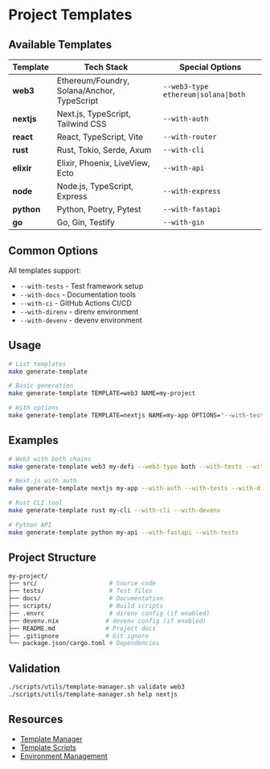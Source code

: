 # Project Templates

## Available Templates

| Template | Tech Stack | Special Options |
|----------|------------|-----------------|
| **web3** | Ethereum/Foundry, Solana/Anchor, TypeScript | `--web3-type ethereum\|solana\|both` |
| **nextjs** | Next.js, TypeScript, Tailwind CSS | `--with-auth` |
| **react** | React, TypeScript, Vite | `--with-router` |
| **rust** | Rust, Tokio, Serde, Axum | `--with-cli` |
| **elixir** | Elixir, Phoenix, LiveView, Ecto | `--with-api` |
| **node** | Node.js, TypeScript, Express | `--with-express` |
| **python** | Python, Poetry, Pytest | `--with-fastapi` |
| **go** | Go, Gin, Testify | `--with-gin` |

## Common Options

All templates support:

- `--with-tests` - Test framework setup
- `--with-docs` - Documentation tools
- `--with-ci` - GitHub Actions CI/CD
- `--with-direnv` - direnv environment
- `--with-devenv` - devenv environment

## Usage

```bash
# List templates
make generate-template

# Basic generation
make generate-template TEMPLATE=web3 NAME=my-project

# With options
make generate-template TEMPLATE=nextjs NAME=my-app OPTIONS="--with-tests --with-direnv"
```

## Examples

```bash
# Web3 with both chains
make generate-template web3 my-defi --web3-type both --with-tests --with-direnv

# Next.js with auth
make generate-template nextjs my-app --with-auth --with-tests --with-direnv

# Rust CLI tool
make generate-template rust my-cli --with-cli --with-devenv

# Python API
make generate-template python my-api --with-fastapi --with-tests
```

## Project Structure

```bash
my-project/
├── src/                    # Source code
├── tests/                  # Test files
├── docs/                   # Documentation
├── scripts/                # Build scripts
├── .envrc                  # direnv config (if enabled)
├── devenv.nix             # devenv config (if enabled)
├── README.md              # Project docs
├── .gitignore             # Git ignore
└── package.json/cargo.toml # Dependencies
```

## Validation

```bash
./scripts/utils/template-manager.sh validate web3
./scripts/utils/template-manager.sh help nextjs
```

## Resources

- [Template Manager](../scripts/utils/template-manager.sh)
- [Template Scripts](../scripts/templates/)
- [Environment Management](../docs/advanced-usage.md#environment-management)
